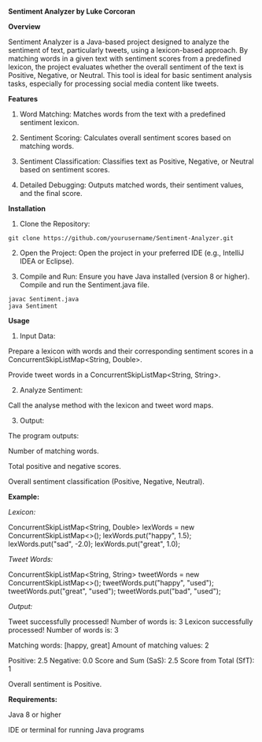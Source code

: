 **Sentiment Analyzer by Luke Corcoran**

**Overview**

Sentiment Analyzer is a Java-based project designed to analyze the sentiment of text, particularly tweets, using a lexicon-based approach. By matching words in a given text with sentiment scores from a predefined lexicon, the project evaluates whether the overall sentiment of the text is Positive, Negative, or Neutral. This tool is ideal for basic sentiment analysis tasks, especially for processing social media content like tweets.

**Features**

1. Word Matching: Matches words from the text with a predefined sentiment lexicon.

2. Sentiment Scoring: Calculates overall sentiment scores based on matching words.

3. Sentiment Classification: Classifies text as Positive, Negative, or Neutral based on sentiment scores.

4. Detailed Debugging: Outputs matched words, their sentiment values, and the final score.

**Installation**

1. Clone the Repository:
```
git clone https://github.com/yourusername/Sentiment-Analyzer.git
```

2. Open the Project:
Open the project in your preferred IDE (e.g., IntelliJ IDEA or Eclipse).

3. Compile and Run:
Ensure you have Java installed (version 8 or higher). Compile and run the Sentiment.java file.
```
javac Sentiment.java
java Sentiment
```

**Usage**

1. Input Data:

Prepare a lexicon with words and their corresponding sentiment scores in a ConcurrentSkipListMap<String, Double>.

Provide tweet words in a ConcurrentSkipListMap<String, String>.

2. Analyze Sentiment:

Call the analyse method with the lexicon and tweet word maps.

3. Output:

The program outputs:

Number of matching words.

Total positive and negative scores.

Overall sentiment classification (Positive, Negative, Neutral).

**Example:**

*Lexicon:*

ConcurrentSkipListMap<String, Double> lexWords = new ConcurrentSkipListMap<>();
lexWords.put("happy", 1.5);
lexWords.put("sad", -2.0);
lexWords.put("great", 1.0);

*Tweet Words:*

ConcurrentSkipListMap<String, String> tweetWords = new ConcurrentSkipListMap<>();
tweetWords.put("happy", "used");
tweetWords.put("great", "used");
tweetWords.put("bad", "used");

*Output:*

Tweet successfully processed! Number of words is: 3
Lexicon successfully processed! Number of words is: 3

Matching words: [happy, great]
Amount of matching values: 2

Positive: 2.5
Negative: 0.0
Score and Sum (SaS): 2.5
Score from Total (SfT): 1

Overall sentiment is Positive.

**Requirements:**

Java 8 or higher

IDE or terminal for running Java programs

